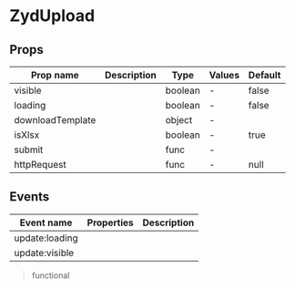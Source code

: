 # ZydUpload

## Props

| Prop name        | Description | Type    | Values | Default |
| ---------------- | ----------- | ------- | ------ | ------- |
| visible          |             | boolean | -      | false   |
| loading          |             | boolean | -      | false   |
| downloadTemplate |             | object  | -      |         |
| isXlsx           |             | boolean | -      | true    |
| submit           |             | func    | -      |         |
| httpRequest      |             | func    | -      | null    |

## Events

| Event name     | Properties | Description |
| -------------- | ---------- | ----------- |
| update:loading |            |
| update:visible |            |

> functional
